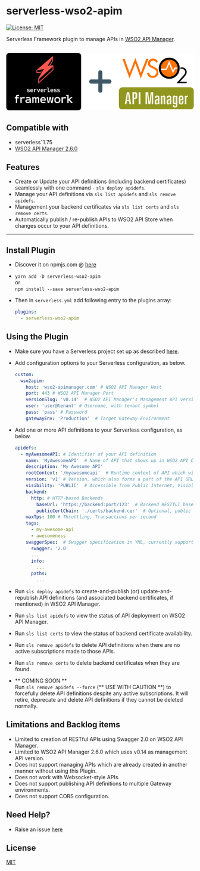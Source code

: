 serverless-wso2-apim
====================
[![License: MIT](https://img.shields.io/badge/License-MIT-yellow.svg)](https://opensource.org/licenses/MIT)

Serverless Framework plugin to manage APIs in [WSO2 API Manager](https://wso2.com/api-management/).

![img](./assets/serverless-wso2-apim.png)
---

## Compatible with
* serverlessˆ1.75
* [WSO2 API Manager 2.6.0](https://docs.wso2.com/display/AM260/)

## Features
* Create or Update your API definitions (including backend certificates) seamlessly with one command - `sls deploy apidefs`.  
* Manage your API definitions via `sls list apidefs` and `sls remove apidefs`.  
* Management your backend certificates via `sls list certs` and `sls remove certs`.  
* Automatically publish / re-publish APIs to WSO2 API Store when changes occur to your API definitions.  

---

## Install Plugin
* Discover it on npmjs.com @ [here](https://www.npmjs.com/package/serverless-wso2-apim)

* `yarn add -D serverless-wso2-apim`   
or   
`npm install --save serverless-wso2-apim`  

* Then in `serverless.yml` add following entry to the plugins array:
  ```yml
  plugins:
    - serverless-wso2-apim
  ```

## Using the Plugin

- Make sure you have a Serverless project set up as described [here](https://www.serverless.com/framework/docs/getting-started/).  

- Add configuration options to your Serverless configuration, as below.
  ```yml
  custom:
    wso2apim:
      host: 'wso2-apimanager.com' # WSO2 API Manager Host
      port: 443 # WSO2 API Manager Port
      versionSlug: 'v0.14'  # WSO2 API Manager's Management API version
      user: 'user@tenant' # Username, with tenant symbol
      pass: 'pass' # Password
      gatewayEnv: 'Production'  # Target Gateway Environment
  ```

- Add one or more API definitions to your Serverless configuration, as below.

  ```yml
  apidefs:
    - myAwesomeAPI: # Identifier of your API definition
      name: 'MyAwesomeAPI'  # Name of API that shows up in WSO2 API Console (CANNOT BE UPDATED LATER)
      description: 'My Awesome API'
      rootContext: '/myawesomeapi'  # Runtime context of API which will be appended to the base URL exposed by WSO2 API Gateway. Must be unique across the Gateway Environment. (CANNOT BE UPDATED LATER)
      version: 'v1' # Version, which also forms a part of the API URL ultimately (CANNOT BE UPDATED LATER)
      visibility: 'PUBLIC'  # Accessible from Public Internet, Visible to everyone
      backend: 
        http: # HTTP-based Backends
          baseUrl: 'https://backend:port/123'  # Backend RESTful base URL
          publicCertChain: './certs/backend.cer'  # Optional, public certificate chain in PEM base64 format
      maxTps: 100 # Throttling, Transactions per second
      tags:
        - my-awesome-api
        - awesomeness
      swaggerSpec:  # Swagger specification in YML, currently supports 2.0
        swagger: '2.0'
        ...
        info:
          ...
        paths:
          ...
  ```

- Run `sls deploy apidefs` to create-and-publish (or) update-and-republish API definitions (and associated backend certificates, if mentioned) in WSO2 API Manager.

- Run `sls list apidefs` to view the status of API deployment on WSO2 API Manager.

- Run `sls list certs` to view the status of backend certificate availability.

- Run `sls remove apidefs` to delete API definitions when there are no active subscriptions made to those APIs.

- Run `sls remove certs` to delete backend certificates when they are found.


- ** COMING SOON **   
Run `sls remove apidefs --force` (** USE WITH CAUTION **) to forcefully delete API definitions despite any active subscriptions. It will retire, deprecate and delete API definitions if they cannot be deleted normally.


## Limitations and Backlog items
* Limited to creation of RESTful APIs using Swagger 2.0 on WSO2 API Manager. 
* Limited to WSO2 API Manager 2.6.0 which uses v0.14 as management API version. 
* Does not support managing APIs which are already created in another manner without using this Plugin.
* Does not work with Websocket-style APIs.  
* Does not support publishing API definitions to multiple Gateway environments.  
* Does not support CORS configuration.

## Need Help?
* Raise an issue [here](https://github.com/ramgrandhi/serverless-wso2-apim/issues/new)

## License
[MIT](https://github.com/99xt/serverless-dynamodb-local/blob/v1/LICENSE)